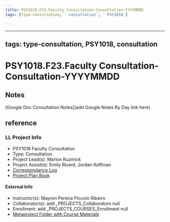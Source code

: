 ```yaml
---
title: PSY1018.F23.Faculty Consultation-Consultation-YYYYMMDD
tags: [type-consultation, ' consultation', ' PSY1018']

---
```


---
tags: type-consultation, PSY1018, consultation
---
# PSY1018.F23.Faculty Consultation-Consultation-YYYYMMDD

## Notes
[Google Doc Consultation Notes](add Google Notes By Day link here)

## reference
### LL Project Info
* PSY1018 Faculty Consultation
* Type: Consultation
* Project Lead(s): Marlon Kuzmick
* Project Assist(s): Emily Rivard, Jordan Koffman
* [Correspondance Log](https://drive.google.com/drive/folders/1pFVWbWEH7-11aUs-FzefCSRSaVt30_kF?usp=drive_link)
* [Project Plan Book](https://hackmd.io/@ll-23-24/Hy2npxB02)

#### External Info
* Instructor(s): Mayron Pereira Piccolo Ribeiro
* Collaborator(s): add _PROJECTS_Collaborators null
* Enrollment: add _PROJECTS_COURSES_Enrollment null
* [Metaproject Folder with Course Materials](https://drive.google.com/drive/folders/1fs1oOJ8GHVzX9KyLNg2zajvuSn3Hz4UH)
